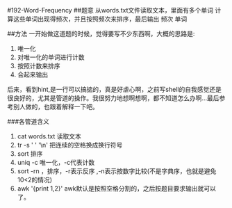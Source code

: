 #192-Word-Frequency
##题意
从words.txt文件读取文本，里面有多个单词
计算这些单词出现得频次，并且按照频次来排序，最后输出 频次 单词

##方法
一开始做这道题的时候，觉得要写不少东西啊，大概的思路是:
1. 唯一化
2. 对唯一化的单词进行计数
3. 按照计数来排序
4. 合起来输出

后来，看到hint,是一行可以搞掂的，真是好虐心啊，之前写shell的自我感觉还是很良好的，尤其是管道的操作。我很努力地想啊想啊，都不知道怎么办啊...最后参考别人做的，也跟着解释一下吧。


###各管道含义
1. cat words.txt 读取文本
2. tr -s ' ' '\n' 把连续的空格换成换行符号
3. sort 排序
4. uniq -c 唯一化，-c代表计数
5. sort -rn ，排序，-r表示反序 ,-n表示按数字比较(不是字典序，也就是避免10<2的情况)
6. awk '{print $1,$2}' awk默认是按照空格分割的，之后按题目要求输出就可以了。
